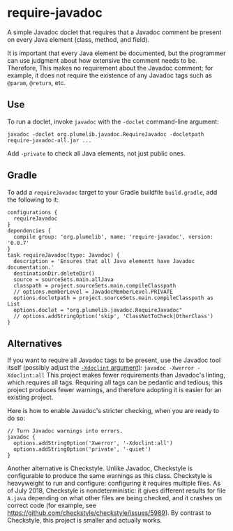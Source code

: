 # require-javadoc

A simple Javadoc doclet that requires that a Javadoc comment be present on
every Java element (class, method, and field).

It is important that every Java element be documented, but the programmer can use judgment about how extensive the comment needs to be.  Therefore, 
This makes no requirement
about the Javadoc comment; for example, it does not require the existence
of any Javadoc tags such as `@param`, `@return`, etc.


## Use

To run a doclet, invoke `javadoc` with the `-doclet` command-line argument:

```
javadoc -doclet org.plumelib.javadoc.RequireJavadoc -docletpath require-javadoc-all.jar ...
```

Add `-private` to check all Java elements, not just public ones.


## Gradle

To add a `requireJavadoc` target to your Gradle buildfile `build.gradle`, add the following to it:

```
configurations {
  requireJavadoc
}
dependencies {
  compile group: 'org.plumelib', name: 'require-javadoc', version: '0.0.7'
}
task requireJavadoc(type: Javadoc) {
  description = 'Ensures that all Java elementt have Javadoc documentation.'
  destinationDir.deleteDir()
  source = sourceSets.main.allJava
  classpath = project.sourceSets.main.compileClasspath
  // options.memberLevel = JavadocMemberLevel.PRIVATE
  options.docletpath = project.sourceSets.main.compileClasspath as List
  options.doclet = "org.plumelib.javadoc.RequireJavadoc"
  // options.addStringOption('skip', 'ClassNotToCheck|OtherClass')
}
```


## Alternatives

If you want to require all Javadoc tags to be present, use the Javadoc tool itself (possibly adjust the [`-Xdoclint` argument](https://docs.oracle.com/javase/8/docs/technotes/tools/unix/javadoc.html#BEJEFABE)):
```javadoc -Xwerror -Xdoclint:all```
This project makes fewer requirements than Javadoc's linting, which requires all tags.
Requiring all tags can be pedantic and tedious; this project produces fewer warnings, and
therefore adopting it is easier for an existing project.

Here is how to enable Javadoc's stricter checking, when you are ready to do so:
```
// Turn Javadoc warnings into errors.
javadoc {
  options.addStringOption('Xwerror', '-Xdoclint:all')
  options.addStringOption('private', '-quiet')
}
```

Another alternative is Checkstyle.  Unlike Javadoc, Checkstyle is configurable to produce
the same warnings as this class.
Checkstyle is heavyweight to run and configure:  configuring it requires multiple files.
As of July 2018, Checkstyle is nondeterministic:  it gives different results for file `A.java` depending on what other files are being checked, and it crashes on correct code (for example, see https://github.com/checkstyle/checkstyle/issues/5989).
By contrast to Checkstyle, 
this project is smaller and actually works.

